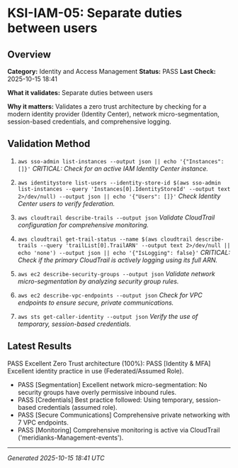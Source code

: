 # KSI-IAM-05: Separate duties between users

## Overview

**Category:** Identity and Access Management
**Status:** PASS
**Last Check:** 2025-10-15 18:41

**What it validates:** Separate duties between users

**Why it matters:** Validates a zero trust architecture by checking for a modern identity provider (Identity Center), network micro-segmentation, session-based credentials, and comprehensive logging.

## Validation Method

1. `aws sso-admin list-instances --output json || echo '{"Instances": []}'`
   *CRITICAL: Check for an active IAM Identity Center instance.*

2. `aws identitystore list-users --identity-store-id $(aws sso-admin list-instances --query 'Instances[0].IdentityStoreId' --output text 2>/dev/null) --output json || echo '{"Users": []}'`
   *Check Identity Center users to verify federation.*

3. `aws cloudtrail describe-trails --output json`
   *Validate CloudTrail configuration for comprehensive monitoring.*

4. `aws cloudtrail get-trail-status --name $(aws cloudtrail describe-trails --query 'trailList[0].TrailARN' --output text 2>/dev/null || echo 'none') --output json || echo '{"IsLogging": false}'`
   *CRITICAL: Check if the primary CloudTrail is actively logging using its full ARN.*

5. `aws ec2 describe-security-groups --output json`
   *Validate network micro-segmentation by analyzing security group rules.*

6. `aws ec2 describe-vpc-endpoints --output json`
   *Check for VPC endpoints to ensure secure, private communications.*

7. `aws sts get-caller-identity --output json`
   *Verify the use of temporary, session-based credentials.*

## Latest Results

PASS Excellent Zero Trust architecture (100%): PASS [Identity & MFA] Excellent identity practice in use (Federated/Assumed Role).
- PASS [Segmentation] Excellent network micro-segmentation: No security groups have overly permissive inbound rules.
- PASS [Credentials] Best practice followed: Using temporary, session-based credentials (assumed role).
- PASS [Secure Communications] Comprehensive private networking with 7 VPC endpoints.
- PASS [Monitoring] Comprehensive monitoring is active via CloudTrail ('meridianks-Management-events').

---
*Generated 2025-10-15 18:41 UTC*